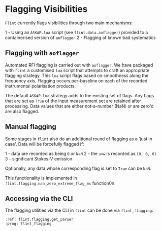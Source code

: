 # Flagging Visibilities

`Flint` currently flags visibilities through two main mechanisms:

1 - Using an `ASKAP.lua` script (see `flint.data.aoflagger`) provided to a containerised version of `aoflagger`
2 - Flagging of known bad systematics

## Flagging with `aoflagger`

Automated RFI flagging is carried out with `aoflagger`. We have packaged with `flint` a customised `lua` script that attempts to craft an appropriate flagging strategy. This `lua` script flags based on smoothness along the frequency axis. Flagging occurs per-baseline on each of the recorded instrumental polarisation products.

The default `ASKAP.lua` strategy adds to the existing set of flags. Any flags that are set as `True` of the input measurement set are retained after processing. Data values that are either not-a-number (NaN) or are zero'd are also flagged.

## Manual flagging

Some stages in `flint` also do an additional round of flagging as a 'just in case'. Data will be forcefully flagged if:

1 - data are recorded as being `0` or `NaN`
2 - the `uvw` is recorded as `(0, 0, 0)`
3 - significant Stokes-V emission

Optionally, any data whose corresponding flag is set to `True` can be `NaN`.

This functionality is implemented in `flint.flagging.nan_zero_extreme_flag_ms` function0n.

## Accessing via the CLI

The flagging utilities via the CLI in `flint` can be done via `flint_flagging`:

```{argparse}
:ref: flint.flagging.get_parser
:prog: flint_flagging
```
